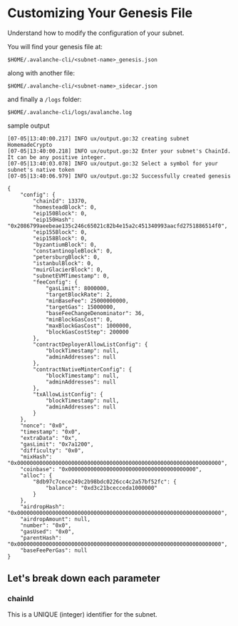 # Customizing Your Genesis File

Understand how to modify the configuration of your subnet.

You will find your genesis file at:

`$HOME/.avalanche-cli/<subnet-name>_genesis.json`

along with another file:

`$HOME/.avalanche-cli/<subnet-name>_sidecar.json`

and finally a `/logs` folder:

`$HOME/.avalanche-cli/logs/avalanche.log`

sample output

```
[07-05|13:40:00.217] INFO ux/output.go:32 creating subnet HomemadeCrypto
[07-05|13:40:00.218] INFO ux/output.go:32 Enter your subnet's ChainId. It can be any positive integer.
[07-05|13:40:03.078] INFO ux/output.go:32 Select a symbol for your subnet's native token
[07-05|13:40:06.979] INFO ux/output.go:32 Successfully created genesis
```



```
{
    "config": {
        "chainId": 13370,
        "homesteadBlock": 0,
        "eip150Block": 0,
        "eip150Hash": "0x2086799aeebeae135c246c65021c82b4e15a2c451340993aacfd2751886514f0",
        "eip155Block": 0,
        "eip158Block": 0,
        "byzantiumBlock": 0,
        "constantinopleBlock": 0,
        "petersburgBlock": 0,
        "istanbulBlock": 0,
        "muirGlacierBlock": 0,
        "subnetEVMTimestamp": 0,
        "feeConfig": {
            "gasLimit": 8000000,
            "targetBlockRate": 2,
            "minBaseFee": 25000000000,
            "targetGas": 15000000,
            "baseFeeChangeDenominator": 36,
            "minBlockGasCost": 0,
            "maxBlockGasCost": 1000000,
            "blockGasCostStep": 200000
        },
        "contractDeployerAllowListConfig": {
            "blockTimestamp": null,
            "adminAddresses": null
        },
        "contractNativeMinterConfig": {
            "blockTimestamp": null,
            "adminAddresses": null
        },
        "txAllowListConfig": {
            "blockTimestamp": null,
            "adminAddresses": null
        }
    },
    "nonce": "0x0",
    "timestamp": "0x0",
    "extraData": "0x",
    "gasLimit": "0x7a1200",
    "difficulty": "0x0",
    "mixHash": "0x0000000000000000000000000000000000000000000000000000000000000000",
    "coinbase": "0x0000000000000000000000000000000000000000",
    "alloc": {
        "8db97c7cece249c2b98bdc0226cc4c2a57bf52fc": {
            "balance": "0xd3c21bcecceda1000000"
        }
    },
    "airdropHash": "0x0000000000000000000000000000000000000000000000000000000000000000",
    "airdropAmount": null,
    "number": "0x0",
    "gasUsed": "0x0",
    "parentHash": "0x0000000000000000000000000000000000000000000000000000000000000000",
    "baseFeePerGas": null
}
```

## Let's break down each parameter

### chainId

This is a UNIQUE (integer) identifier for the subnet.
